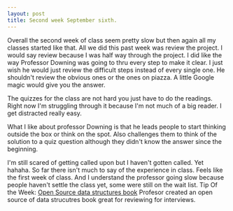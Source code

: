 ```yaml
---
layout: post
title: Second week September sixth.
---
```


Overall the second week of class seem pretty slow but then again all my classes started like that. All we did this past week was review the project. I would say review because I was half way through the project. I did like the way Professor Downing was going to thru every step to make it clear. I just wish he would just review the difficult steps instead of every single one. He shouldn't review the obvious ones or the ones on piazza. A little Google magic would give you the answer. 

The quizzes for the class are not hard you just have to do the readings. Right now I'm struggling through it because I'm not much of a big reader. I get distracted really easy.

What I like about professor Downing is that he leads people to start thinking outside the box or think on the spot. Also challenges them to think of the solution to a quiz question although they didn't know the answer since the beginning.

I'm still scared of getting called upon but I haven't gotten called. Yet hahaha. So far there isn't much to say of the experience in class. Feels like the first week of class. And I understand the professor going slow because people haven't settle the class yet, some were still on the wait list.
Tip Of the Week: 
[Open Source data structures book](http://opendatastructures.org/) Profesor created an open source of data strucutres book great for reviewing for interviews.

